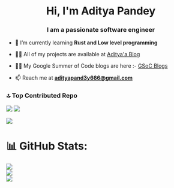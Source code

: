 <h1 align="center">Hi, I'm Aditya Pandey</h1>
<h3 align="center">I am a passionate software engineer</h3>


- 🌱 I’m currently learning **Rust and Low level programming**

- 👨‍💻 All of my projects are available at [Aditya'a Blog](https://adityapandeycn.github.io/personalblog/pages/My%20Projects#My%20Projects)
- 👨‍💻 My Google Summer of Code blogs are here :- [GSoC Blogs](https://adityapandeycn.github.io/personalblog/)
- 📫 Reach me at  **adityapand3y666@gmail.com**



### 🔝 Top Contributed Repo
![](https://github-contributor-stats.vercel.app/api?username=AdityaPandeyCN&limit=5&theme=dark&combine_all_yearly_contributions=true)
![](https://github-readme-streak-stats.herokuapp.com/?user=AdityaPandeyCN&theme=dark&hide_border=false)

![](https://github-readme-streak-stats.herokuapp.com/?user=AdityaPandeyCN&theme=dark&hide_border=false)<br/>
# 📊 GitHub Stats:
![](https://github-readme-stats.vercel.app/api?username=AdityaPandeyCN&theme=dark&hide_border=false&include_all_commits=false&count_private=false)<br/>
![](https://github-readme-streak-stats.herokuapp.com/?user=AdityaPandeyCN&theme=dark&hide_border=false)<br/>
![](https://github-readme-stats.vercel.app/api/top-langs/?username=AdityaPandeyCN&theme=dark&hide_border=false&include_all_commits=false&count_private=false&layout=compact)

